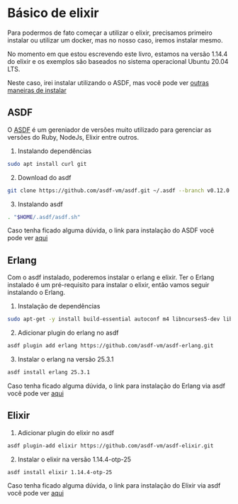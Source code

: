 # Básico de elixir

Para podermos de fato começar a utilizar o elixir, precisamos primeiro instalar ou utilizar um docker, mas no nosso caso, iremos instalar mesmo.

No momento em que estou escrevendo este livro, estamos na versão 1.14.4 do elixir e os exemplos são baseados no sistema operacional Ubuntu 20.04 LTS.

Neste caso, irei instalar utilizando o ASDF, mas você pode ver [outras maneiras de instalar](https://elixir-lang.org/install.html)

## ASDF
O [ASDF](https://asdf-vm.com/) é um gereniador de versões muito utilizado para gerenciar as versões do Ruby, NodeJs, Elixir entre outros.

1. Instalando dependências
```bash
sudo apt install curl git
```

2. Download do asdf
```bash
git clone https://github.com/asdf-vm/asdf.git ~/.asdf --branch v0.12.0
```

3. Instalando asdf
```bash
. "$HOME/.asdf/asdf.sh"
```

Caso tenha ficado alguma dúvida, o link para instalação do ASDF você pode ver [aqui](https://asdf-vm.com/guide/getting-started.html)

## Erlang
Com o asdf instalado, poderemos instalar o erlang e elixir.
Ter o Erlang instalado é um pré-requisito para instalar o elixir, então vamos seguir instalando o Erlang.

1. Instalação de dependências
```bash
sudo apt-get -y install build-essential autoconf m4 libncurses5-dev libwxgtk3.0-gtk3-dev libwxgtk-webview3.0-gtk3-dev libgl1-mesa-dev libglu1-mesa-dev libpng-dev libssh-dev unixodbc-dev xsltproc fop libxml2-utils libncurses-dev openjdk-11-jdk
```

2. Adicionar plugin do erlang no asdf
```bash
asdf plugin add erlang https://github.com/asdf-vm/asdf-erlang.git
```

3. Instalar o erlang na versão 25.3.1
```bash
asdf install erlang 25.3.1
```

Caso tenha ficado alguma dúvida, o link para instalação do Erlang via asdf você pode ver [aqui](https://github.com/asdf-vm/asdf-erlang)

## Elixir

1. Adicionar plugin do elixir no asdf
```bash
asdf plugin-add elixir https://github.com/asdf-vm/asdf-elixir.git
```

2. Instalar o elixir na versão 1.14.4-otp-25
```bash
asdf install elixir 1.14.4-otp-25   
```

Caso tenha ficado alguma dúvida, o link para instalação do Elixir via asdf você pode ver [aqui](https://github.com/asdf-vm/asdf-elixir)

